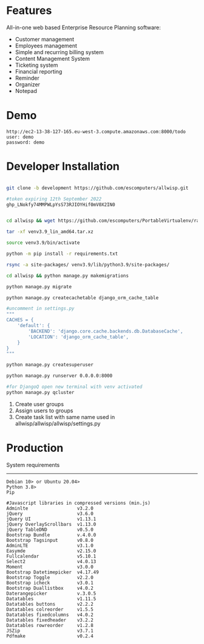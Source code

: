 # Features

All-in-one web based Enterprise Resource Planning software: 
- Customer management
- Employees management
- Simple and recurring billing system
- Content Management System
- Ticketing system
- Financial reporting
- Reminder
- Organizer 
- Notepad

# Demo

```
http://ec2-13-38-127-165.eu-west-3.compute.amazonaws.com:8000/todo
user: demo
password: demo
```

# Developer Installation 

```bash

git clone -b development https://github.com/escomputers/allwisp.git

#token expiring 12th September 2022
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


cd allwisp && wget https://github.com/escomputers/PortableVirtualenv/raw/master/venv3.9_lin_amd64.tar.xz

tar -xf venv3.9_lin_amd64.tar.xz

source venv3.9/bin/activate

python -m pip install -r requirements.txt

rsync -a site-packages/ venv3.9/lib/python3.9/site-packages/

cd allwisp && python manage.py makemigrations

python manage.py migrate

python manage.py createcachetable django_orm_cache_table

#uncomment in settings.py
"""
CACHES = {
    'default': {
        'BACKEND': 'django.core.cache.backends.db.DatabaseCache',
        'LOCATION': 'django_orm_cache_table',
    }
}
"""

python manage.py createsuperuser

python manage.py runserver 0.0.0.0:8000

#for DjangoQ open new terminal with venv activated
python manage.py qcluster
```

1) Create user groups 
2) Assign users to groups
3) Create task list with same name used in allwisp/allwisp/allwisp/settings.py

# Production

System requirements
**********
```
Debian 10> or Ubuntu 20.04>
Python 3.8>
Pip

#Javascript libraries in compressed versions (min.js)
Adminlte                  v3.2.0
jQuery                    v3.6.0
jQuery UI                 v1.13.1
jQuery OverlayScrollbars  v1.13.0
jQuery TableDND           v0.5.0
Bootstrap Bundle          v.4.0.0
Bootstrap Tagsinput       v0.8.0
AdminLTE                  v3.1.0
Easymde                   v2.15.0
Fullcalendar              v5.10.1
Select2                   v4.0.13
Moment                    v3.0.0
Bootstrap Datetimepicker  v4.17.49
Bootstrap Toggle          v2.2.0
Bootstrap icheck          v3.0.1
Bootstrap Duallistbox     v4.0.2
Daterangepicker           v.3.0.5
Datatables                v1.11.5
Datatables buttons        v2.2.2
Datatables colreorder     v1.5.5
Datatables fixedcolumns   v4.0.2
Datatables fixedheader    v3.2.2
Datatables rowreorder     v1.2.8
JSZip                     v3.7.1
Pdfmake                   v0.2.4
```
